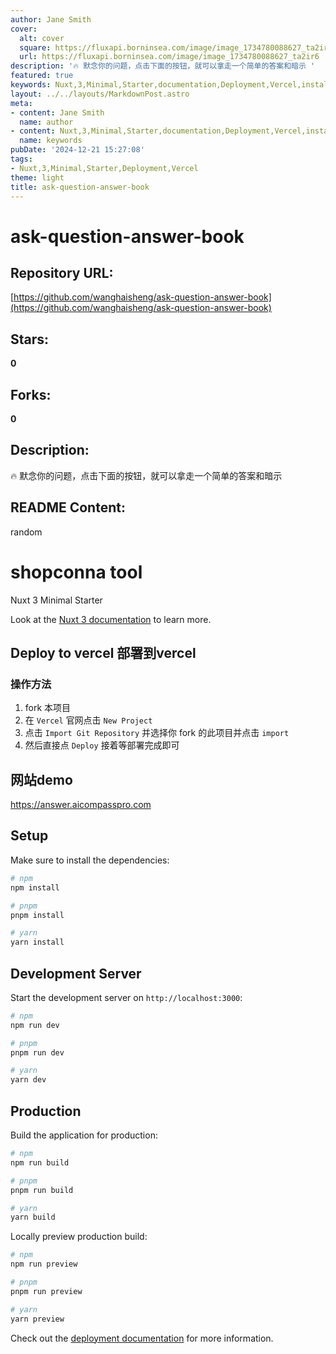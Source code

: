 ```yaml
---
author: Jane Smith
cover:
  alt: cover
  square: https://fluxapi.borninsea.com/image/image_1734780088627_ta2ir6
  url: https://fluxapi.borninsea.com/image/image_1734780088627_ta2ir6
description: '🔥 默念你的问题，点击下面的按钮，就可以拿走一个简单的答案和暗示 '
featured: true
keywords: Nuxt,3,Minimal,Starter,documentation,Deployment,Vercel,installation,development,server,production,deployment dokumentation
layout: ../../layouts/MarkdownPost.astro
meta:
- content: Jane Smith
  name: author
- content: Nuxt,3,Minimal,Starter,documentation,Deployment,Vercel,installation,development,server,production,deployment dokumentation
  name: keywords
pubDate: '2024-12-21 15:27:08'
tags:
- Nuxt,3,Minimal,Starter,Deployment,Vercel
theme: light
title: ask-question-answer-book
---
```


# ask-question-answer-book

## Repository URL: 
[https://github.com/wanghaisheng/ask-question-answer-book](https://github.com/wanghaisheng/ask-question-answer-book)

## Stars: 
**0**

## Forks: 
**0**

## Description: 
🔥 默念你的问题，点击下面的按钮，就可以拿走一个简单的答案和暗示 

## README Content: 
random 

# shopconna tool
Nuxt 3 Minimal Starter

Look at the [Nuxt 3 documentation](https://nuxt.com/docs/getting-started/introduction) to learn more.

## Deploy to vercel 部署到vercel
### 操作方法

1. fork 本项目
2. 在 `Vercel` 官网点击 `New Project`
3. 点击 `Import Git Repository` 并选择你 fork 的此项目并点击 `import`
4. 然后直接点 `Deploy` 接着等部署完成即可

## 网站demo
https://answer.aicompasspro.com

## Setup

Make sure to install the dependencies:

```bash
# npm
npm install

# pnpm
pnpm install

# yarn
yarn install
```

## Development Server

Start the development server on `http://localhost:3000`:

```bash
# npm
npm run dev

# pnpm
pnpm run dev

# yarn
yarn dev
```

## Production

Build the application for production:

```bash
# npm
npm run build

# pnpm
pnpm run build

# yarn
yarn build
```

Locally preview production build:

```bash
# npm
npm run preview

# pnpm
pnpm run preview

# yarn
yarn preview
```

Check out the [deployment documentation](https://nuxt.com/docs/getting-started/deployment) for more information.

